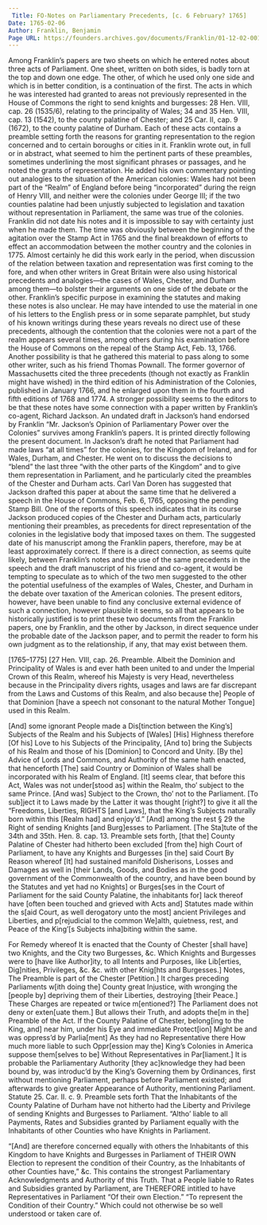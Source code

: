 ```yaml
---
 Title: FO-Notes on Parliamentary Precedents, [c. 6 February? 1765]
Date: 1765-02-06
Author: Franklin, Benjamin
Page URL: https://founders.archives.gov/documents/Franklin/01-12-02-0017
---
```


Among Franklin’s papers are two sheets on which he entered notes about three acts of Parliament. One sheet, written on both sides, is badly torn at the top and down one edge. The other, of which he used only one side and which is in better condition, is a continuation of the first. The acts in which he was interested had granted to areas not previously represented in the House of Commons the right to send knights and burgesses: 28 Hen. VIII, cap. 26 (1535/6), relating to the principality of Wales; 34 and 35 Hen. VIII, cap. 13 (1542), to the county palatine of Chester; and 25 Car. II, cap. 9 (1672), to the county palatine of Durham. Each of these acts contains a preamble setting forth the reasons for granting representation to the region concerned and to certain boroughs or cities in it.
Franklin wrote out, in full or in abstract, what seemed to him the pertinent parts of these preambles, sometimes underlining the most significant phrases or passages, and he noted the grants of representation. He added his own commentary pointing out analogies to the situation of the American colonies: Wales had not been part of the “Realm” of England before being “incorporated” during the reign of Henry VIII, and neither were the colonies under George III; if the two counties palatine had been unjustly subjected to legislation and taxation without representation in Parliament, the same was true of the colonies.
Franklin did not date his notes and it is impossible to say with certainty just when he made them. The time was obviously between the beginning of the agitation over the Stamp Act in 1765 and the final breakdown of efforts to effect an accommodation between the mother country and the colonies in 1775. Almost certainly he did this work early in the period, when discussion of the relation between taxation and representation was first coming to the fore, and when other writers in Great Britain were also using historical precedents and analogies—the cases of Wales, Chester, and Durham among them—to bolster their arguments on one side of the debate or the other.
Franklin’s specific purpose in examining the statutes and making these notes is also unclear. He may have intended to use the material in one of his letters to the English press or in some separate pamphlet, but study of his known writings during these years reveals no direct use of these precedents, although the contention that the colonies were not a part of the realm appears several times, among others during his examination before the House of Commons on the repeal of the Stamp Act, Feb. 13, 1766. Another possibility is that he gathered this material to pass along to some other writer, such as his friend Thomas Pownall. The former governor of Massachusetts cited the three precedents (though not exactly as Franklin might have wished) in the third edition of his Administration of the Colonies, published in January 1766, and he enlarged upon them in the fourth and fifth editions of 1768 and 1774.
A stronger possibility seems to the editors to be that these notes have some connection with a paper written by Franklin’s co-agent, Richard Jackson. An undated draft in Jackson’s hand endorsed by Franklin “Mr. Jackson’s Opinion of Parliamentary Power over the Colonies” survives among Franklin’s papers. It is printed directly following the present document. In Jackson’s draft he noted that Parliament had made laws “at all times” for the colonies, for the Kingdom of Ireland, and for Wales, Durham, and Chester. He went on to discuss the decisions to “blend” the last three “with the other parts of the Kingdom” and to give them representation in Parliament, and he particularly cited the preambles of the Chester and Durham acts. Carl Van Doren has suggested that Jackson drafted this paper at about the same time that he delivered a speech in the House of Commons, Feb. 6, 1765, opposing the pending Stamp Bill. One of the reports of this speech indicates that in its course Jackson produced copies of the Chester and Durham acts, particularly mentioning their preambles, as precedents for direct representation of the colonies in the legislative body that imposed taxes on them. The suggested date of his manuscript among the Franklin papers, therefore, may be at least approximately correct.
If there is a direct connection, as seems quite likely, between Franklin’s notes and the use of the same precedents in the speech and the draft manuscript of his friend and co-agent, it would be tempting to speculate as to which of the two men suggested to the other the potential usefulness of the examples of Wales, Chester, and Durham in the debate over taxation of the American colonies. The present editors, however, have been unable to find any conclusive external evidence of such a connection, however plausible it seems, so all that appears to be historically justified is to print these two documents from the Franklin papers, one by Franklin, and the other by Jackson, in direct sequence under the probable date of the Jackson paper, and to permit the reader to form his own judgment as to the relationship, if any, that may exist between them.
 
[1765–1775]
[27 Hen. VIII, cap. 26. Preamble. Albeit the Dominion and Principality of Wales is and ever hath been united to and under the Imperial Crown of this Realm, whereof his Majesty is very Head, nevertheless because in the Principality divers rights, usages and laws are far discrepant from the Laws and Customs of this Realm, and also because the] People of that Dominion [have a speech not consonant to the natural Mother Tongue] used in this Realm.

[And] some ignorant People made a Dis[tinction between the King’s] Subjects of the Realm and his Subjects of [Wales]
[His] Highness therefore
[Of his] Love to his Subjects of the Principality,
[And to] bring the Subjects of his Realm and those of his [Dominion] to Concord and Unity.
[By the] Advice of Lords and Commons, and Authority of the same hath enacted, that henceforth
[The] said Country or Dominion of Wales shall be incorporated with his Realm of England.
[It] seems clear, that before this Act, Wales was not under[stood as] within the Realm, tho’ subject to the same Prince. [And was] Subject to the Crown, tho’ not to the Parliament.
[To sub]ject it to Laws made by the Latter it was thought [right?] to give it all the “Freedoms, Liberties, RIGHTS [and Laws], that the King’s Subjects naturally born within this [Realm had] and enjoy’d.”
[And] among the rest § 29 the Right of sending Knights [and Burg]esses to Parliament.
[The Sta]tute of the 34th and 35th. Hen. 8. cap. 13. Preamble sets forth, [that the] County Palatine of Chester had hitherto been excluded [from the] high Court of Parliament, to have any Knights and Burgesses [in the] said Court
By Reason whereof
[It] had sustained manifold Disherisons, Losses and Damages as well in [their Lands, Goods, and Bodies as in the good government of the Commonwealth of the country, and have been bound by the Statutes and yet had no Knights] or Burges[ses in the Court of Parliament for the said County Palatine, the inhabitants for] lack thereof have [often been touched and grieved with Acts and] Statutes made within the s[aid Court, as well derogatory unto the most] ancient Privileges and Liberties, and p[rejudicial to the common We]alth, quietness, rest, and Peace of the King’[s Subjects inha]biting within the same.

For Remedy whereof
It is enacted that the County of Chester [shall have] two Knights, and the City two Burgesses, &c.
Which Knights and Burgesses were to [have like Author]ity, to all Intents and Purposes, like Lib[erties, Dig]nities, Privileges, &c. &c. with other Knig[hts and Burgesses.]
Notes,
The Preamble is part of the Chester [Petition.]
It charges preceding Parliaments w[ith doing the] County great Injustice, with wronging the [people by] depriving them of their Liberties, destroying [their Peace.]
These Charges are repeated or twice m[entioned?]
The Parliament does not deny or exten[uate them.]
But allows their Truth, and adopts the[m in the] Preamble of the Act.
If the County Palatine of Chester, belong[ing to the King, and] near him, under his Eye and immediate Protect[ion]
Might be and was oppress’d by Parlia[ment]
As they had no Representative there
How much more liable to such Oppr[ession may the] King’s Colonies in America suppose them[selves to be]
Without Representatives in Par[liament.]
It is probable the Parliamentary Authority [they ac]knowledge they had been bound by, was introduc’d by the King’s Governing them by Ordinances, first without mentioning Parliament, perhaps before Parliament existed; and afterwards to give greater Appearance of Authority, mentioning Parliament.
  Statute 25. Car. II. c. 9. Preamble sets forth
That the Inhabitants of the County Palatine of Durham have not hitherto had the Liberty and Privilege of sending Knights and Burgesses to Parliament.
“Altho’ liable to all Payments, Rates and Subsidies granted by Parliament equally with the Inhabitants of other Counties who have Knights in Parliament.

“[And] are therefore concerned equally with others the Inhabitants of this Kingdom to have Knights and Burgesses in Parliament of THEIR OWN Election to represent the condition of their Country, as the Inhabitants of other Counties have,” &c.
  This contains the strongest Parliamentary Acknowledgments and Authority of this Truth.
That a People liable to Rates and Subsidies granted by Parliament, are THEREFORE intitled to have Representatives in Parliament
“Of their own Election.”
“To represent the Condition of their Country.”
  Which could not otherwise be so well understood or taken care of.


